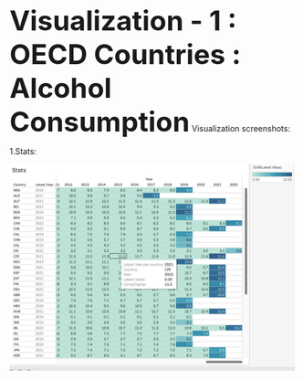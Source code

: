 <font size = 12>**Visualization - 1 : OECD Countries : Alcohol Consumption**</font>
Visualization screenshots:

1.Stats:

<img src="stats.png" alt="Stats" width="500" />

